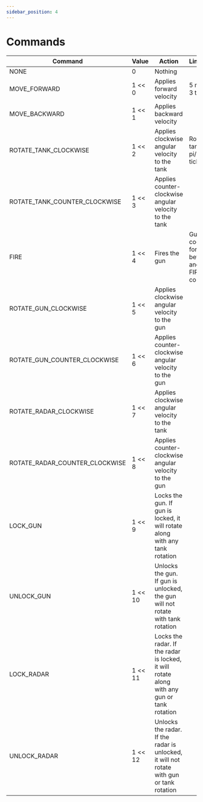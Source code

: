 ```yaml
---
sidebar_position: 4
---
```


# Commands

| Command | Value | Action | Limitations |
| --- | --- |  --- | --- |
| NONE | 0 | Nothing |
| MOVE_FORWARD | 1 << 0 | Applies forward velocity | 5 meters/ 3 ticks
| MOVE_BACKWARD | 1 << 1 | Applies backward velocity |
| ROTATE_TANK_CLOCKWISE | 1 << 2 | Applies clockwise angular velocity to the tank | Rotates the tank at pi/200 ticks
| ROTATE_TANK_COUNTER_CLOCKWISE | 1 << 3 | Applies counter-clockwise angular velocity to the tank |
| FIRE | 1 << 4 | Fires the gun | Gun must cool down for 60 ticks before another FIRE command |
| ROTATE_GUN_CLOCKWISE | 1 << 5 |  Applies clockwise angular velocity to the gun |
| ROTATE_GUN_COUNTER_CLOCKWISE | 1 << 6 |  Applies counter-clockwise angular velocity to the gun |
| ROTATE_RADAR_CLOCKWISE | 1 << 7 |  Applies clockwise angular velocity to the tank |
| ROTATE_RADAR_COUNTER_CLOCKWISE | 1 << 8 |  Applies counter-clockwise angular velocity to the gun |
| LOCK_GUN | 1 << 9 | Locks the gun. If gun is locked, it will rotate along with any tank rotation |
| UNLOCK_GUN | 1 << 10 | Unlocks the gun. If gun is unlocked, the gun will not rotate with tank rotation |
| LOCK_RADAR | 1 << 11 | Locks the radar. If the radar is locked, it will rotate along with any gun or tank rotation |
| UNLOCK_RADAR | 1 << 12 | Unlocks the radar. If the radar is unlocked, it will not rotate with gun or tank rotation |